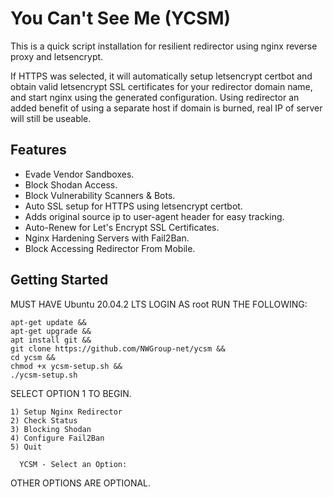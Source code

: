 # You Can't See Me (YCSM)

This is a quick script installation for resilient redirector using nginx reverse proxy and letsencrypt.

If HTTPS was selected, it will automatically setup letsencrypt certbot and obtain valid letsencrypt SSL certificates for your redirector domain name, and start nginx using the generated configuration. Using redirector an added benefit of using a separate host if domain is burned, real IP of server will still be useable. 

## Features
* Evade Vendor Sandboxes.
* Block Shodan Access.
* Block Vulnerability Scanners & Bots.
* Auto SSL setup for HTTPS using letsencrypt certbot.
* Adds original source ip to user-agent header for easy tracking.
* Auto-Renew for Let's Encrypt SSL Certificates.
* Nginx Hardening Servers with Fail2Ban.
* Block Accessing Redirector From Mobile.

## Getting Started
MUST HAVE Ubuntu 20.04.2 LTS
LOGIN AS root
RUN THE FOLLOWING:
```
apt-get update && 
apt-get upgrade && 
apt install git && 
git clone https://github.com/NWGroup-net/ycsm && 
cd ycsm && 
chmod +x ycsm-setup.sh && 
./ycsm-setup.sh
```

SELECT OPTION 1 TO BEGIN.
```
1) Setup Nginx Redirector
2) Check Status
3) Blocking Shodan
4) Configure Fail2Ban
5) Quit

  YCSM - Select an Option:
```
OTHER OPTIONS ARE OPTIONAL.
